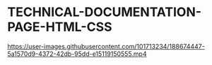 # TECHNICAL-DOCUMENTATION-PAGE-HTML-CSS

https://user-images.githubusercontent.com/101713234/188674447-5a1570d9-4372-42db-95dd-e15119150555.mp4

